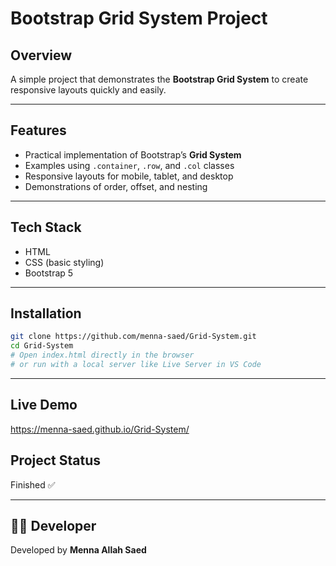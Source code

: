 #  Bootstrap Grid System Project

##  Overview

A simple project that demonstrates the **Bootstrap Grid System** to create responsive layouts quickly and easily.

---

## Features

* Practical implementation of Bootstrap’s **Grid System**
* Examples using `.container`, `.row`, and `.col` classes
* Responsive layouts for mobile, tablet, and desktop
* Demonstrations of order, offset, and nesting

---

##  Tech Stack

* HTML
* CSS (basic styling)
* Bootstrap 5

---

##  Installation

```bash
git clone https://github.com/menna-saed/Grid-System.git
cd Grid-System
# Open index.html directly in the browser 
# or run with a local server like Live Server in VS Code
```

---
## Live Demo

https://menna-saed.github.io/Grid-System/

##  Project Status

Finished ✅

---

## 👩‍💻 Developer

Developed by **Menna Allah Saed**
